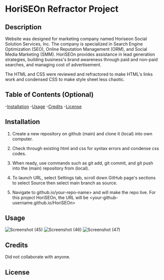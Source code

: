 # HoriSEOn Refractor Project

## Description

Website was designed for marketing company named Horiseon Social Solution Services, Inc. The company is specialized in Search Engine Optimization (SEO), Online Reputation Management (ORM), and Social Media Marketing (SMM). HoriSEOn provides assistance in lead generation strategies, building business's brand awareness through paid and non-paid searches, and managing cost of advertisement. 

The HTML and CSS were reviewed and refractored to make HTML's links work and condensed CSS to make style sheet less chaotic. 

## Table of Contents (Optional)

-[Installation](#installation)
-[Usage](#usage)
-[Credits](#credits)
-[License](#license)

## Installation

1. Create a new repository on github (main) and clone it (local) into own computer. 

2. Check through existing html and css for syntax errors and condense css codes. 

3. When ready, use commands such as git add, git commit, and git push into the (main) repository from (local).

4. To launch URL, select Settings tab, scroll down GitHub page's sections to select Source then select main branch as source.

5. Navigate to <your-github-username>github.io/your-repo-name> and will make the repo live. For this project HoriSEOn, the URL will be <your-github-username.github.io/HoriSEOn>
 
## Usage 
 
 ![Screenshot (45)](https://user-images.githubusercontent.com/78709516/147392968-ab734baf-364d-4c3f-8664-ce162be24d5f.png)
![Screenshot (46)](https://user-images.githubusercontent.com/78709516/147392970-d81755c4-d548-4908-b460-eb1ea1f0aa96.png)
![Screenshot (47)](https://user-images.githubusercontent.com/78709516/147392974-6330a813-5a46-42bb-8e2d-ae063b2816a0.png)

## Credits
 
Did not collaborate with anyone.
 
## License
